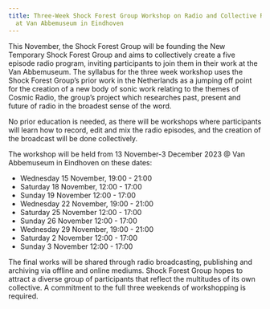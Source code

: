 ```yaml
---
title: Three-Week Shock Forest Group Workshop on Radio and Collective Research
  at Van Abbemuseum in Eindhoven
---
```

This November, the Shock Forest Group will be founding the New Temporary Shock Forest Group and aims to collectively create a five episode radio program, inviting participants to join them in their work at the Van Abbemuseum. The syllabus for the three week workshop uses the Shock Forest Group’s prior work in the Netherlands as a jumping off point for the creation of a new body of sonic work relating to the themes of Cosmic Radio, the group’s project which researches past, present and future of radio in the broadest sense of the word.

No prior education is needed, as there will be workshops where participants will learn how to record, edit and mix the radio episodes, and the creation of the broadcast will be done collectively. 	

The workshop will be held from 13 November-3 December 2023 @ Van Abbemuseum in Eindhoven on these dates:

* Wednesday 15 November, 19:00 - 21:00  
* Saturday 18 November, 12:00 - 17:00
* Sunday 19 November 12:00 - 17:00
* Wednesday 22 November, 19:00 - 21:00 
* Saturday 25 November 12:00 - 17:00
* Sunday 26 November 12:00 - 17:00
* Wednesday 29 November, 19:00 - 21:00 
* Saturday 2 November 12:00 - 17:00
* Sunday 3 November 12:00 - 17:00

The final works will be shared through radio broadcasting, publishing and archiving via offline and online mediums.
Shock Forest Group hopes to attract a diverse group of participants that reflect the multitudes of its own collective. A commitment to the full three weekends of workshopping is required.